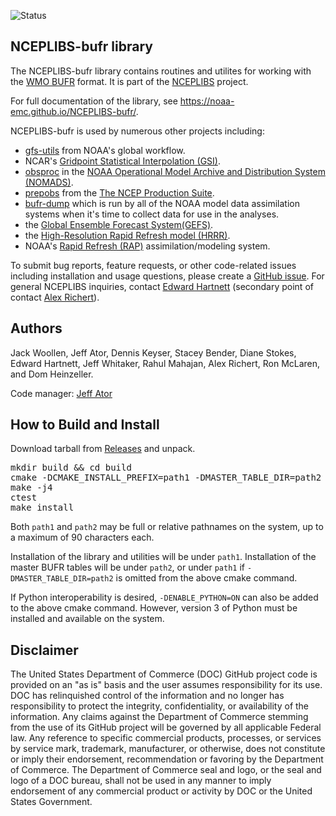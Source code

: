 ![Status](https://github.com/NOAA-EMC/NCEPLIBS-bufr/workflows/Build%20and%20Test/badge.svg)

## NCEPLIBS-bufr library

The NCEPLIBS-bufr library contains routines and utilites for working
with the [WMO
BUFR](https://library.wmo.int/index.php?lvl=notice_display&id=10684#.Y70OSNLMJH7)
format. It is part of the
[NCEPLIBS](https://github.com/NOAA-EMC/NCEPLIBS) project.

For full documentation of the library, see https://noaa-emc.github.io/NCEPLIBS-bufr/.

NCEPLIBS-bufr is used by numerous other projects including:
- [gfs-utils](https://github.com/NOAA-EMC/gfs-utils) from NOAA's global
  workflow.
- NCAR's [Gridpoint Statistical Interpolation
  (GSI)](https://ral.ucar.edu/solutions/products/gridpoint-statistical-interpolation-gsi).
- [obsproc](https://github.com/NOAA-EMC/obsproc) in the [NOAA
  Operational Model Archive and Distribution System (NOMADS)](https://nomads.ncep.noaa.gov/).
- [prepobs](https://github.com/NOAA-EMC/prepobs) from the [The NCEP Production Suite](https://www.nco.ncep.noaa.gov/pmb/prod_overview/).
- [bufr-dump](https://github.com/NOAA-EMC/bufr-dump) which is run by
  all of the NOAA model data assimilation systems when it's time to
  collect data for use in the analyses.
- the [Global Ensemble Forecast
  System(GEFS)](https://www.ncei.noaa.gov/products/weather-climate-models/global-ensemble-forecast).
- the [High-Resolution Rapid Refresh model
  (HRRR)](https://rapidrefresh.noaa.gov/hrrr/).
- NOAA's [Rapid Refresh (RAP)](https://rapidrefresh.noaa.gov/) assimilation/modeling system.

To submit bug reports, feature requests, or other code-related issues including installation and usage questions, please create a [GitHub issue](https://github.com/NOAA-EMC/NCEPLIBS-bufr/issues). For general NCEPLIBS inquiries, contact [Edward Hartnett](mailto:edward.hartnett@noaa.gov) (secondary point of contact [Alex Richert](mailto:alexander.richert@noaa.gov)).

## Authors

Jack Woollen, Jeff Ator, Dennis Keyser, Stacey Bender, Diane Stokes, Edward Hartnett,
Jeff Whitaker, Rahul Mahajan, Alex Richert, Ron McLaren, and Dom Heinzeller.

Code manager: [Jeff Ator](mailto:jeff.ator@noaa.gov)

## How to Build and Install

Download tarball from
[Releases](https://github.com/NOAA-EMC/NCEPLIBS-bufr/releases) and
unpack.

<pre>
mkdir build && cd build
cmake -DCMAKE_INSTALL_PREFIX=path1 -DMASTER_TABLE_DIR=path2 ..
make -j4
ctest
make install
</pre>

Both `path1` and `path2` may be full or relative pathnames
on the system, up to a maximum of 90 characters each.

Installation of the library and utilities will be under `path1`.
Installation of the master BUFR tables will be under `path2`, or
under `path1` if `-DMASTER_TABLE_DIR=path2` is omitted
from the above cmake command.

If Python interoperability is desired, `-DENABLE_PYTHON=ON` can also
be added to the above cmake command.  However, version 3 of Python
must be installed and available on the system.

## Disclaimer

The United States Department of Commerce (DOC) GitHub project code is
provided on an "as is" basis and the user assumes responsibility for
its use. DOC has relinquished control of the information and no longer
has responsibility to protect the integrity, confidentiality, or
availability of the information. Any claims against the Department of
Commerce stemming from the use of its GitHub project will be governed
by all applicable Federal law. Any reference to specific commercial
products, processes, or services by service mark, trademark,
manufacturer, or otherwise, does not constitute or imply their
endorsement, recommendation or favoring by the Department of
Commerce. The Department of Commerce seal and logo, or the seal and
logo of a DOC bureau, shall not be used in any manner to imply
endorsement of any commercial product or activity by DOC or the United
States Government.
